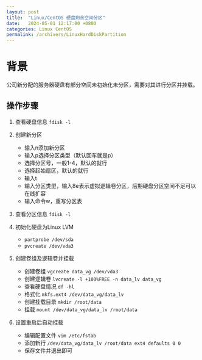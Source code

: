 ```yaml
---
layout: post
title:  "Linux/CentOS 硬盘剩余空间分区"
date:   2024-05-01 12:17:00 +0800
categories: Linux CentOS
permalink: /archivers/LinuxHardDiskPartition
---
```


# 背景

公司新分配的服务器硬盘有部分空间未初始化未分区，需要对其进行分区并挂载。

## 操作步骤

1. 查看硬盘信息 `fdisk -l`  

2. 创建新分区
    - 输入n添加新分区
    - 输入p选择分区类型（默认回车就是p）
    - 选择分区号，一般1-4，默认的就行
    - 选择起始扇区，默认的就行
    - 输入t
    - 输入分区类型，输入8e表示虚拟逻辑卷分区，后期硬盘分区空间不足可以在线扩容
    - 输入命令w，重写分区表  

3. 查看分区信息 `fdisk -l`

4. 初始化硬盘为Linux LVM
    - `partprobe /dev/sda`
    - `pvcreate /dev/vda3`  

5. 创建卷组及逻辑卷并挂载
    - 创建卷组 `vgcreate data_vg /dev/vda3`
    - 创建逻辑卷 `lvcreate -l +100%FREE -n data_lv data_vg`
    - 查看硬盘情况 `df -hl`
    - 格式化 `mkfs.ext4 /dev/data_vg/data_lv`
    - 创建挂载目录 `mkdir /root/data`
    - 挂载 `mount /dev/data_vg/data_lv /root/data`  

6. 设置重启后自动挂载
    - 编辑配置文件 `vim /etc/fstab`
    - 添加新行 `/dev/data_vg/data_lv /root/data ext4 defaults 0 0`
    - 保存文件并退出即可
